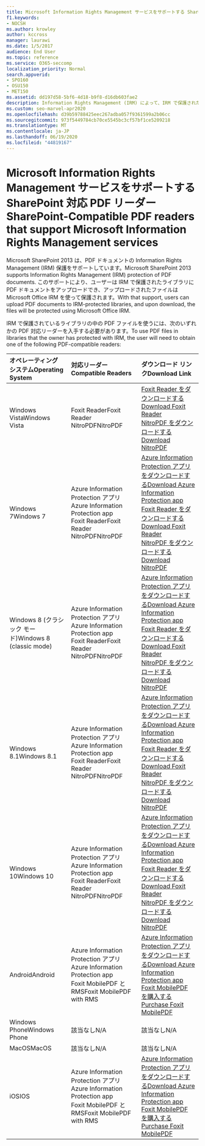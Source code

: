```yaml
---
title: Microsoft Information Rights Management サービスをサポートする SharePoint 対応 PDF リーダー
f1.keywords:
- NOCSH
ms.author: krowley
author: kccross
manager: laurawi
ms.date: 1/5/2017
audience: End User
ms.topic: reference
ms.service: O365-seccomp
localization_priority: Normal
search.appverid:
- SPO160
- OSU150
- MET150
ms.assetid: dd197d58-5bf6-4d18-b9f8-d16db603fae2
description: Information Rights Management (IRM) によって、IRM で保護されたライブラリにアップロードおよびダウンロードされる PDF ドキュメントを Microsoft SharePoint 2013 で保護する方法について説明します。
ms.custom: seo-marvel-apr2020
ms.openlocfilehash: d39b59788425eec267adba057f9361599a2b06cc
ms.sourcegitcommit: 973f5449784cb70ce5545bc3cf57bf1ce5209218
ms.translationtype: MT
ms.contentlocale: ja-JP
ms.lasthandoff: 06/19/2020
ms.locfileid: "44819167"
---
```

# <a name="sharepoint-compatible-pdf-readers-that-support-microsoft-information-rights-management-services"></a><span data-ttu-id="0bc3d-103">Microsoft Information Rights Management サービスをサポートする SharePoint 対応 PDF リーダー</span><span class="sxs-lookup"><span data-stu-id="0bc3d-103">SharePoint-Compatible PDF readers that support Microsoft Information Rights Management services</span></span>

<span data-ttu-id="0bc3d-104">Microsoft SharePoint 2013 は、PDF ドキュメントの Information Rights Management (IRM) 保護をサポートしています。</span><span class="sxs-lookup"><span data-stu-id="0bc3d-104">Microsoft SharePoint 2013 supports Information Rights Management (IRM) protection of PDF documents.</span></span> <span data-ttu-id="0bc3d-105">このサポートにより、ユーザーは IRM で保護されたライブラリに PDF ドキュメントをアップロードでき、アップロードされたファイルは Microsoft Office IRM を使って保護されます。</span><span class="sxs-lookup"><span data-stu-id="0bc3d-105">With that support, users can upload PDF documents to IRM-protected libraries, and upon download, the files will be protected using Microsoft Office IRM.</span></span>
  
<span data-ttu-id="0bc3d-106">IRM で保護されているライブラリの中の PDF ファイルを使うには、次のいずれかの PDF 対応リーダーを入手する必要があります。</span><span class="sxs-lookup"><span data-stu-id="0bc3d-106">To use PDF files in libraries that the owner has protected with IRM, the user will need to obtain one of the following PDF-compatible readers:</span></span>
  
|<span data-ttu-id="0bc3d-107">**オペレーティング システム**</span><span class="sxs-lookup"><span data-stu-id="0bc3d-107">**Operating System**</span></span>|<span data-ttu-id="0bc3d-108">**対応リーダー**</span><span class="sxs-lookup"><span data-stu-id="0bc3d-108">**Compatible Readers**</span></span>|<span data-ttu-id="0bc3d-109">**ダウンロード リンク**</span><span class="sxs-lookup"><span data-stu-id="0bc3d-109">**Download Link**</span></span>|
|:-----|:-----|:-----|
|<span data-ttu-id="0bc3d-110">Windows Vista</span><span class="sxs-lookup"><span data-stu-id="0bc3d-110">Windows Vista</span></span>  <br/> |<span data-ttu-id="0bc3d-111">Foxit Reader</span><span class="sxs-lookup"><span data-stu-id="0bc3d-111">Foxit Reader</span></span>  <br/> <span data-ttu-id="0bc3d-112">NitroPDF</span><span class="sxs-lookup"><span data-stu-id="0bc3d-112">NitroPDF</span></span>  <br/> |[<span data-ttu-id="0bc3d-113">Foxit Reader をダウンロードする</span><span class="sxs-lookup"><span data-stu-id="0bc3d-113">Download Foxit Reader</span></span>](https://go.microsoft.com/fwlink/?linkid=253210) <br/> [<span data-ttu-id="0bc3d-114">NitroPDF をダウンロードする</span><span class="sxs-lookup"><span data-stu-id="0bc3d-114">Download NitroPDF</span></span>](https://www.gonitro.com/pdf-reader) <br/> |
|<span data-ttu-id="0bc3d-115">Windows 7</span><span class="sxs-lookup"><span data-stu-id="0bc3d-115">Windows 7</span></span>  <br/> |<span data-ttu-id="0bc3d-116">Azure Information Protection アプリ</span><span class="sxs-lookup"><span data-stu-id="0bc3d-116">Azure Information Protection app</span></span>  <br/> <span data-ttu-id="0bc3d-117">Foxit Reader</span><span class="sxs-lookup"><span data-stu-id="0bc3d-117">Foxit Reader</span></span>  <br/> <span data-ttu-id="0bc3d-118">NitroPDF</span><span class="sxs-lookup"><span data-stu-id="0bc3d-118">NitroPDF</span></span>  <br/> |[<span data-ttu-id="0bc3d-119">Azure Information Protection アプリをダウンロードする</span><span class="sxs-lookup"><span data-stu-id="0bc3d-119">Download Azure Information Protection app</span></span>](https://go.microsoft.com/fwlink/?linkid=837797) <br/> [<span data-ttu-id="0bc3d-120">Foxit Reader をダウンロードする</span><span class="sxs-lookup"><span data-stu-id="0bc3d-120">Download Foxit Reader</span></span>](https://go.microsoft.com/fwlink/?linkid=253210) <br/> [<span data-ttu-id="0bc3d-121">NitroPDF をダウンロードする</span><span class="sxs-lookup"><span data-stu-id="0bc3d-121">Download NitroPDF</span></span>](https://www.gonitro.com/pdf-reader) <br/> |
|<span data-ttu-id="0bc3d-122">Windows 8 (クラシック モード)</span><span class="sxs-lookup"><span data-stu-id="0bc3d-122">Windows 8 (classic mode)</span></span>  <br/> |<span data-ttu-id="0bc3d-123">Azure Information Protection アプリ</span><span class="sxs-lookup"><span data-stu-id="0bc3d-123">Azure Information Protection app</span></span>  <br/> <span data-ttu-id="0bc3d-124">Foxit Reader</span><span class="sxs-lookup"><span data-stu-id="0bc3d-124">Foxit Reader</span></span>  <br/> <span data-ttu-id="0bc3d-125">NitroPDF</span><span class="sxs-lookup"><span data-stu-id="0bc3d-125">NitroPDF</span></span>  <br/> |[<span data-ttu-id="0bc3d-126">Azure Information Protection アプリをダウンロードする</span><span class="sxs-lookup"><span data-stu-id="0bc3d-126">Download Azure Information Protection app</span></span>](https://go.microsoft.com/fwlink/?linkid=837797) <br/> [<span data-ttu-id="0bc3d-127">Foxit Reader をダウンロードする</span><span class="sxs-lookup"><span data-stu-id="0bc3d-127">Download Foxit Reader</span></span>](https://go.microsoft.com/fwlink/?linkid=253210) <br/> [<span data-ttu-id="0bc3d-128">NitroPDF をダウンロードする</span><span class="sxs-lookup"><span data-stu-id="0bc3d-128">Download NitroPDF</span></span>](https://www.gonitro.com/pdf-reader) <br/> |
|<span data-ttu-id="0bc3d-129">Windows 8.1</span><span class="sxs-lookup"><span data-stu-id="0bc3d-129">Windows 8.1</span></span>  <br/> |<span data-ttu-id="0bc3d-130">Azure Information Protection アプリ</span><span class="sxs-lookup"><span data-stu-id="0bc3d-130">Azure Information Protection app</span></span>  <br/> <span data-ttu-id="0bc3d-131">Foxit Reader</span><span class="sxs-lookup"><span data-stu-id="0bc3d-131">Foxit Reader</span></span>  <br/> <span data-ttu-id="0bc3d-132">NitroPDF</span><span class="sxs-lookup"><span data-stu-id="0bc3d-132">NitroPDF</span></span>  <br/> |[<span data-ttu-id="0bc3d-133">Azure Information Protection アプリをダウンロードする</span><span class="sxs-lookup"><span data-stu-id="0bc3d-133">Download Azure Information Protection app</span></span>](https://go.microsoft.com/fwlink/?linkid=837797) <br/> [<span data-ttu-id="0bc3d-134">Foxit Reader をダウンロードする</span><span class="sxs-lookup"><span data-stu-id="0bc3d-134">Download Foxit Reader</span></span>](https://go.microsoft.com/fwlink/?linkid=253210) <br/> [<span data-ttu-id="0bc3d-135">NitroPDF をダウンロードする</span><span class="sxs-lookup"><span data-stu-id="0bc3d-135">Download NitroPDF</span></span>](https://www.gonitro.com/pdf-reader) <br/> |
|<span data-ttu-id="0bc3d-136">Windows 10</span><span class="sxs-lookup"><span data-stu-id="0bc3d-136">Windows 10</span></span>  <br/> |<span data-ttu-id="0bc3d-137">Azure Information Protection アプリ</span><span class="sxs-lookup"><span data-stu-id="0bc3d-137">Azure Information Protection app</span></span>  <br/> <span data-ttu-id="0bc3d-138">Foxit Reader</span><span class="sxs-lookup"><span data-stu-id="0bc3d-138">Foxit Reader</span></span>  <br/> <span data-ttu-id="0bc3d-139">NitroPDF</span><span class="sxs-lookup"><span data-stu-id="0bc3d-139">NitroPDF</span></span>  <br/> |[<span data-ttu-id="0bc3d-140">Azure Information Protection アプリをダウンロードする</span><span class="sxs-lookup"><span data-stu-id="0bc3d-140">Download Azure Information Protection app</span></span>](https://go.microsoft.com/fwlink/?linkid=837797) <br/> [<span data-ttu-id="0bc3d-141">Foxit Reader をダウンロードする</span><span class="sxs-lookup"><span data-stu-id="0bc3d-141">Download Foxit Reader</span></span>](https://go.microsoft.com/fwlink/?linkid=253210) <br/> [<span data-ttu-id="0bc3d-142">NitroPDF をダウンロードする</span><span class="sxs-lookup"><span data-stu-id="0bc3d-142">Download NitroPDF</span></span>](https://www.gonitro.com/pdf-reader) <br/> |
|<span data-ttu-id="0bc3d-143">Android</span><span class="sxs-lookup"><span data-stu-id="0bc3d-143">Android</span></span>  <br/> |<span data-ttu-id="0bc3d-144">Azure Information Protection アプリ</span><span class="sxs-lookup"><span data-stu-id="0bc3d-144">Azure Information Protection app</span></span>  <br/> <span data-ttu-id="0bc3d-145">Foxit MobilePDF と RMS</span><span class="sxs-lookup"><span data-stu-id="0bc3d-145">Foxit MobilePDF with RMS</span></span>  <br/> |[<span data-ttu-id="0bc3d-146">Azure Information Protection アプリをダウンロードする</span><span class="sxs-lookup"><span data-stu-id="0bc3d-146">Download Azure Information Protection app</span></span>](https://go.microsoft.com/fwlink/?linkid=836827) <br/> [<span data-ttu-id="0bc3d-147">Foxit MobilePDF を購入する</span><span class="sxs-lookup"><span data-stu-id="0bc3d-147">Purchase Foxit MobilePDF</span></span>](https://play.google.com/store/apps/details?id=com.foxit.mobile.pdf.lite) <br/> |
|<span data-ttu-id="0bc3d-148">Windows Phone</span><span class="sxs-lookup"><span data-stu-id="0bc3d-148">Windows Phone</span></span>  <br/> |<span data-ttu-id="0bc3d-149">該当なし</span><span class="sxs-lookup"><span data-stu-id="0bc3d-149">N/A</span></span>  <br/> |<span data-ttu-id="0bc3d-150">該当なし</span><span class="sxs-lookup"><span data-stu-id="0bc3d-150">N/A</span></span>  <br/> |
|<span data-ttu-id="0bc3d-151">MacOS</span><span class="sxs-lookup"><span data-stu-id="0bc3d-151">MacOS</span></span>  <br/> |<span data-ttu-id="0bc3d-152">該当なし</span><span class="sxs-lookup"><span data-stu-id="0bc3d-152">N/A</span></span>  <br/> |<span data-ttu-id="0bc3d-153">該当なし</span><span class="sxs-lookup"><span data-stu-id="0bc3d-153">N/A</span></span>  <br/> |
|<span data-ttu-id="0bc3d-154">iOS</span><span class="sxs-lookup"><span data-stu-id="0bc3d-154">IOS</span></span>  <br/> |<span data-ttu-id="0bc3d-155">Azure Information Protection アプリ</span><span class="sxs-lookup"><span data-stu-id="0bc3d-155">Azure Information Protection app</span></span>  <br/> <span data-ttu-id="0bc3d-156">Foxit MobilePDF と RMS</span><span class="sxs-lookup"><span data-stu-id="0bc3d-156">Foxit MobilePDF with RMS</span></span>  <br/> |[<span data-ttu-id="0bc3d-157">Azure Information Protection アプリをダウンロードする</span><span class="sxs-lookup"><span data-stu-id="0bc3d-157">Download Azure Information Protection app</span></span>](https://go.microsoft.com/fwlink/?linkid=836828) <br/> [<span data-ttu-id="0bc3d-158">Foxit MobilePDF を購入する</span><span class="sxs-lookup"><span data-stu-id="0bc3d-158">Purchase Foxit MobilePDF</span></span>](https://play.google.com/store/apps/details?id=com.foxit.mobile.pdf.lite) <br/> |
   

